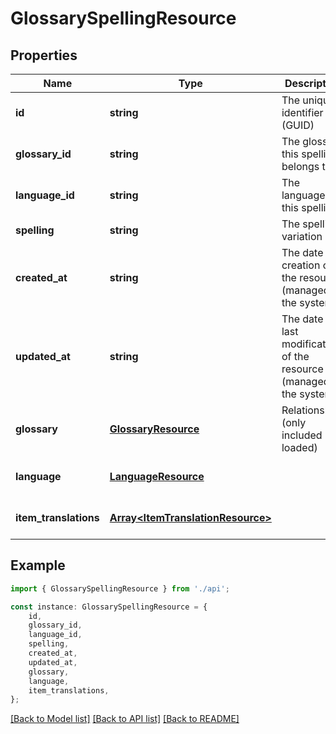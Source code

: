 # GlossarySpellingResource


## Properties

Name | Type | Description | Notes
------------ | ------------- | ------------- | -------------
**id** | **string** | The unique identifier (GUID) | [default to undefined]
**glossary_id** | **string** | The glossary this spelling belongs to | [default to undefined]
**language_id** | **string** | The language of this spelling | [default to undefined]
**spelling** | **string** | The spelling variation | [default to undefined]
**created_at** | **string** | The date of creation of the resource (managed by the system) | [default to undefined]
**updated_at** | **string** | The date of last modification of the resource (managed by the system) | [default to undefined]
**glossary** | [**GlossaryResource**](GlossaryResource.md) | Relationships (only included if loaded) | [optional] [default to undefined]
**language** | [**LanguageResource**](LanguageResource.md) |  | [optional] [default to undefined]
**item_translations** | [**Array&lt;ItemTranslationResource&gt;**](ItemTranslationResource.md) |  | [optional] [default to undefined]

## Example

```typescript
import { GlossarySpellingResource } from './api';

const instance: GlossarySpellingResource = {
    id,
    glossary_id,
    language_id,
    spelling,
    created_at,
    updated_at,
    glossary,
    language,
    item_translations,
};
```

[[Back to Model list]](../README.md#documentation-for-models) [[Back to API list]](../README.md#documentation-for-api-endpoints) [[Back to README]](../README.md)
